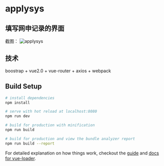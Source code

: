 # applysys

## 填写网申记录的界面
截图：
![applysys](https://drive.google.com/open?id=0B2HttNbiwaPCU1RFNEZHSXVYNEE)

## 技术
boostrap + vue2.0 + vue-router + axios + webpack

## Build Setup

``` bash
# install dependencies
npm install

# serve with hot reload at localhost:8080
npm run dev

# build for production with minification
npm run build

# build for production and view the bundle analyzer report
npm run build --report
```

For detailed explanation on how things work, checkout the [guide](http://vuejs-templates.github.io/webpack/) and [docs for vue-loader](http://vuejs.github.io/vue-loader).
